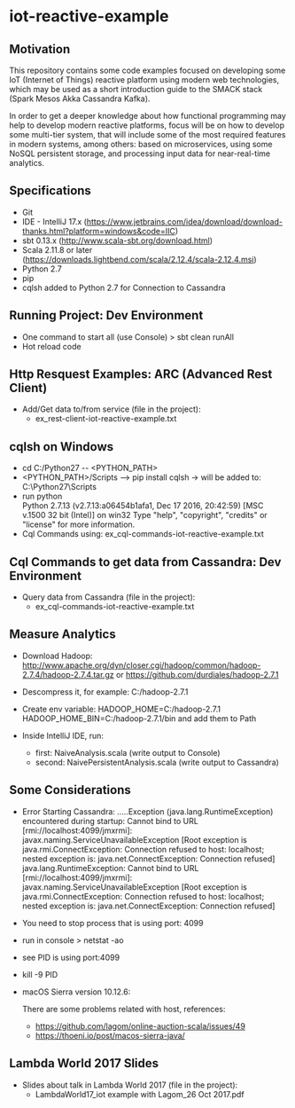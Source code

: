 # iot-reactive-example

## Motivation

This repository contains some code examples focused on developing some IoT (Internet of Things) reactive platform using modern web technologies, which may be used as a short introduction guide to the SMACK stack (Spark Mesos Akka Cassandra Kafka).

In order to get a deeper knowledge about how functional programming may help to develop modern reactive platforms, focus will be on how to develop some multi-tier system, that will include some of the most required features in modern systems, among others: based on microservices, using some NoSQL persistent storage, and processing input data for near-real-time analytics.

## Specifications

-	Git
-	IDE - IntelliJ 17.x (https://www.jetbrains.com/idea/download/download-thanks.html?platform=windows&code=IIC)
-	sbt 0.13.x (http://www.scala-sbt.org/download.html)
-	Scala 2.11.8 or later (https://downloads.lightbend.com/scala/2.12.4/scala-2.12.4.msi) 
-	Python 2.7
-	pip
-	cqlsh added to Python 2.7 for Connection to Cassandra

## Running Project: Dev Environment

-   One command to start all (use Console) > sbt clean runAll
-   Hot reload code

## Http Resquest Examples: ARC (Advanced Rest Client)

-   Add/Get data to/from service (file in the project):
    - ex_rest-client-iot-reactive-example.txt

## cqlsh on Windows

-   cd C:/Python27 -- <PYTHON_PATH>  
-   <PYTHON_PATH>/Scripts --> pip install cqlsh -> will be added to: C:\Python27\Scripts
-   run python   
    Python 2.7.13 (v2.7.13:a06454b1afa1, Dec 17 2016, 20:42:59) [MSC v.1500 32 bit (Intel)] on win32
    Type "help", "copyright", "credits" or "license" for more information.
-   Cql Commands using: ex_cql-commands-iot-reactive-example.txt

## Cql Commands to get data from Cassandra: Dev Environment

-   Query data from Cassandra (file in the project):
    - ex_cql-commands-iot-reactive-example.txt

## Measure Analytics

-   Download Hadoop: 
    http://www.apache.org/dyn/closer.cgi/hadoop/common/hadoop-2.7.4/hadoop-2.7.4.tar.gz
    or
    https://github.com/durdiales/hadoop-2.7.1
-   Descompress it, for example: C:/hadoop-2.7.1
-   Create env variable: 
    HADOOP_HOME=C:/hadoop-2.7.1
    HADOOP_HOME_BIN=C:/hadoop-2.7.1/bin and add them to Path

-   Inside IntelliJ IDE, run:
    - first: NaiveAnalysis.scala (write output to Console)
    - second: NaivePersistentAnalysis.scala (write output to Cassandra)

## Some Considerations

-   Error Starting Cassandra:
    .....Exception (java.lang.RuntimeException) encountered during startup: Cannot bind to URL [rmi://localhost:4099/jmxrmi]: javax.naming.ServiceUnavailableException [Root exception is java.rmi.ConnectException: Connection refused to host: localhost; nested exception is: 
    	java.net.ConnectException: Connection refused]
    java.lang.RuntimeException: Cannot bind to URL [rmi://localhost:4099/jmxrmi]: javax.naming.ServiceUnavailableException [Root exception is java.rmi.ConnectException: Connection refused to host: localhost; nested exception is: 
    	java.net.ConnectException: Connection refused]

-   You need to stop process that is using port: 4099
-   run in console > netstat -ao
-   see PID is using port:4099
-   kill -9 PID

-   macOS Sierra version 10.12.6:
    
    There are some problems related with host, references:
    - https://github.com/lagom/online-auction-scala/issues/49
    - https://thoeni.io/post/macos-sierra-java/
    
## Lambda World 2017 Slides

- Slides about talk in Lambda World 2017 (file in the project):
    - LambdaWorld17_iot example with Lagom_26 Oct 2017.pdf